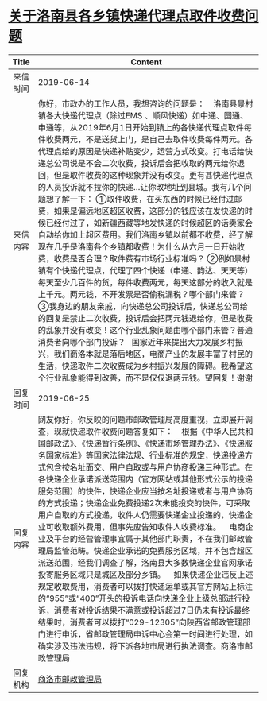 # [关于洛南县各乡镇快递代理点取件收费问题](http://www.shangluo.gov.cn/zmhd/ldxxxx.jsp?urltype=leadermail.LeaderMailContentUrl&wbtreeid=1112&leadermailid=5306)

| Title |                                                                                                                                                                                                                                                                                                                                   Content                                                                                                                                                                                                                                                                                                                                   |
|:-----:|-----------------------------------------------------------------------------------------------------------------------------------------------------------------------------------------------------------------------------------------------------------------------------------------------------------------------------------------------------------------------------------------------------------------------------------------------------------------------------------------------------------------------------------------------------------------------------------------------------------------------------------------------------------------------------|
| 来信时间  | 2019-06-14                                                                                                                                                                                                                                                                                                                                                                                                                                                                                                                                                                                                                                                                  |
| 来信内容  | 你好，市政办的工作人员，我想咨询的问题是：    洛南县景村镇各大快递代理点（除过EMS 、顺风快递）如中通、圆通、申通等，从2019年6月1日开始到镇上的各快递代理点取件每件收费两元，不是送货上门，是自己去取件收费每件两元。各代理点给的原因是快递补贴变少，运营方式改变。打电话给快递总公司说是不会二次收费，投诉后会把收取的两元给你退回，但是取件收费的这种现象并没有改变。更有甚快递代理点的人员投诉就不拉你的快递…让你改地址到县城。我有几个问题想了解一下： ①取件收费，在买东西的时候已经付过邮费，如果是偏远地区超区收费，这部分的钱应该在发快递的时候已经付过了，如新疆西藏等地发快递的时候超区的话卖家会自动给你加上超区费用。我们洛南乡镇以前都不收费，经了解现在几乎是洛南各个乡镇都收费！为什么从六月一日开始收费，收费是否合理？取件费有市场行业标准吗？ ②例如景村镇有个快递代理点，代理了四个快递（申通、韵达、天天等）每天至少几百件的货，每件收费两元，每天这部分的收入就是上千元。两元钱，不开发票是否偷税漏税？哪个部门来管？ ③我身边的朋友亲戚，向快递总公司投诉后，快递总公司给的回复是禁止二次收费，投诉后会把两元钱退给你，但是收费的乱象并没有改变！这个行业乱象问题由哪个部门来管？普通消费者向哪个部门投诉？   国家近年来提出大力发展乡村振兴，我们商洛本就是落后地区，电商产业的发展丰富了村民的生活，快递取件二次收费成为乡村振兴发展的障碍。我希望这个行业乱象能得到改善，而不是仅仅退两元钱。望回复！谢谢 |
| 回复时间  | 2019-06-25                                                                                                                                                                                                                                                                                                                                                                                                                                                                                                                                                                                                                                                                  |
| 回复内容  | 网友你好，你反映的问题市邮政管理局高度重视，立即展开调查，现就快递取件收费问题答复如下：    根据《中华人民共和国邮政法》、《快递暂行条例》、《快递市场管理办法》、《快递服务国家标准》等国家法律法规、行业标准的规定，快递投递方式包含按名址面交、用户自取或与用户协商投递三种形式。在各快递企业承诺派送范围内（官方网站或其他形式公示的投递服务范围）的快件，快递企业应当按名址投递或者与用户协商的方式投递；快递企业免费投递2次未能投交的快件，可采取用户自取的方式投递，收件人仍需要快递企业投递的，快递企业可收取额外费用，但事先应告知收件人收费标准。    电商企业及平台的经营管理事宜属于其他部门职责，不在我们邮政管理局监管范畴。快递企业承诺的免费服务区域，并不包含超区派送范围，经我们调查了解，洛南县大多数快递企业官网承诺投寄服务区域只是城区及部分乡镇。    如果快递企业违反上述规定收取费用，消费者可以拨打快递运单或其官方网站上标注的“955”或“400”开头的投诉电话向快递企业上级总部进行投诉，消费者对投诉结果不满意或投诉超过7日仍未有投诉最终结果时，消费者可以拨打“029-12305”向陕西省邮政管理部门进行申诉，省邮政管理局申诉中心会第一时间进行处理，如确实涉及违法违规，将下派各地市局进行执法调查。商洛市邮政管理局                                                                                        |
| 回复机构  | [商洛市邮政管理局](../../category/agencies/商洛市邮政管理局.md)                                                                                                                                                                                                                                                                                                                                                                                                                                                                                                                                                                                                                             |
